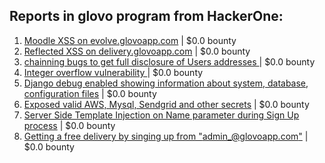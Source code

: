 ## Reports in glovo program from HackerOne:
1. [Moodle XSS on  evolve.glovoapp.com](https://hackerone.com/reports/1165540) | $0.0 bounty
2. [Reflected XSS on delivery.glovoapp.com](https://hackerone.com/reports/1264805) | $0.0 bounty
3. [chainning bugs to get full disclosure of Users addresses ](https://hackerone.com/reports/1398905) | $0.0 bounty
4. [Integer overflow vulnerability ](https://hackerone.com/reports/1562515) | $0.0 bounty
5. [Django debug enabled showing information about system, database, configuration files](https://hackerone.com/reports/1561377) | $0.0 bounty
6. [Exposed valid AWS, Mysql, Sendgrid and other secrets](https://hackerone.com/reports/1580567) | $0.0 bounty
7. [Server Side Template Injection on Name parameter during Sign Up process](https://hackerone.com/reports/1104349) | $0.0 bounty
8. [Getting a free delivery by singing up from "admin_@glovoapp.com"](https://hackerone.com/reports/1296584) | $0.0 bounty